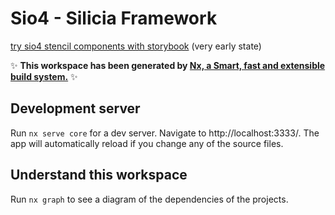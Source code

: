 # Sio4 - Silicia Framework

<a href="https://silicia-apps.github.io/sio4/">try sio4 stencil components with storybook</a> (very early state)

✨ **This workspace has been generated by [Nx, a Smart, fast and extensible build system.](https://nx.dev)** ✨

## Development server

Run `nx serve core` for a dev server. Navigate to http://localhost:3333/. The app will automatically reload if you change any of the source files.

## Understand this workspace

Run `nx graph` to see a diagram of the dependencies of the projects.


